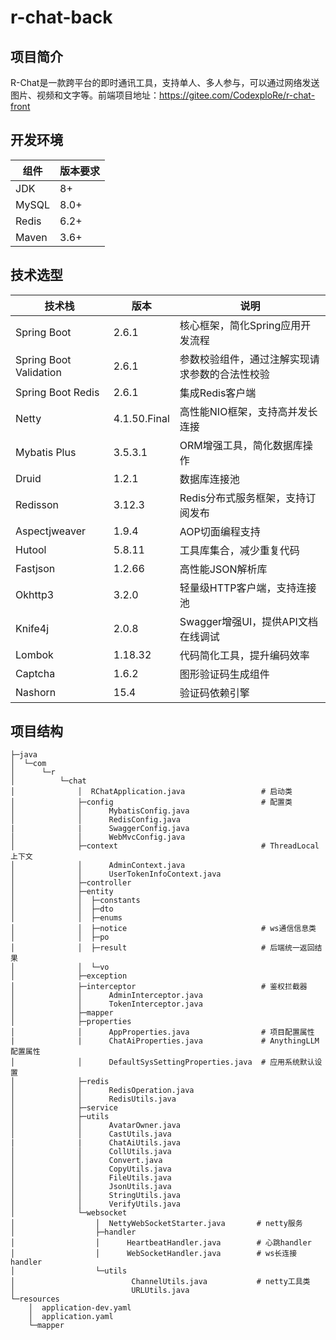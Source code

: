 # r-chat-back



## 项目简介

R-Chat是一款跨平台的即时通讯工具，支持单人、多人参与，可以通过网络发送图片、视频和文字等。前端项目地址：https://gitee.com/CodexploRe/r-chat-front



## 开发环境

| 组件  | 版本要求 |
| ----- | -------- |
| JDK   | 8+       |
| MySQL | 8.0+     |
| Redis | 6.2+     |
| Maven | 3.6+     |



## 技术选型

| 技术栈                 | 版本         | 说明                                           |
| ---------------------- | ------------ | ---------------------------------------------- |
| Spring Boot            | 2.6.1        | 核心框架，简化Spring应用开发流程               |
| Spring Boot Validation | 2.6.1        | 参数校验组件，通过注解实现请求参数的合法性校验 |
| Spring Boot Redis      | 2.6.1        | 集成Redis客户端                                |
| Netty                  | 4.1.50.Final | 高性能NIO框架，支持高并发长连接                |
| Mybatis Plus           | 3.5.3.1      | ORM增强工具，简化数据库操作                    |
| Druid                  | 1.2.1        | 数据库连接池                                   |
| Redisson               | 3.12.3       | Redis分布式服务框架，支持订阅发布              |
| Aspectjweaver          | 1.9.4        | AOP切面编程支持                                |
| Hutool                 | 5.8.11       | 工具库集合，减少重复代码                       |
| Fastjson               | 1.2.66       | 高性能JSON解析库                               |
| Okhttp3                | 3.2.0        | 轻量级HTTP客户端，支持连接池                   |
| Knife4j                | 2.0.8        | Swagger增强UI，提供API文档在线调试             |
| Lombok                 | 1.18.32      | 代码简化工具，提升编码效率                     |
| Captcha                | 1.6.2        | 图形验证码生成组件                             |
| Nashorn                | 15.4         | 验证码依赖引擎                                 |



## 项目结构

```text
├─java
│  └─com
│      └─r
│          └─chat
│              │  RChatApplication.java                 # 启动类
│              ├─config                                 # 配置类
│              │      MybatisConfig.java
│              │      RedisConfig.java
|              |      SwaggerConfig.java
│              │      WebMvcConfig.java
│              ├─context                                # ThreadLocal上下文
│              │      AdminContext.java
│              │      UserTokenInfoContext.java
│              ├─controller
│              ├─entity
│              │  ├─constants
│              │  ├─dto
│              │  ├─enums
│              │  ├─notice                              # ws通信信息类
│              │  ├─po
│              │  ├─result                              # 后端统一返回结果
│              │  └─vo
│              ├─exception
│              ├─interceptor                            # 鉴权拦截器
│              │      AdminInterceptor.java
│              │      TokenInterceptor.java
│              ├─mapper
│              ├─properties
│              │      AppProperties.java                # 项目配置属性
|              |      ChatAiProperties.java             # AnythingLLM 配置属性
│              │      DefaultSysSettingProperties.java  # 应用系统默认设置
│              ├─redis
│              │      RedisOperation.java
│              │      RedisUtils.java
│              ├─service
│              ├─utils
│              │      AvatarOwner.java
│              │      CastUtils.java
|              |      ChatAiUtils.java
│              │      CollUtils.java
│              │      Convert.java
│              │      CopyUtils.java
│              │      FileUtils.java
│              │      JsonUtils.java
│              │      StringUtils.java
│              │      VerifyUtils.java
│              └─websocket
│                  │  NettyWebSocketStarter.java       # netty服务
│                  ├─handler
│                  │      HeartbeatHandler.java        # 心跳handler
│                  │      WebSocketHandler.java        # ws长连接handler
│                  └─utils
│                          ChannelUtils.java           # netty工具类
│                          URLUtils.java
└─resources
    │  application-dev.yaml
    │  application.yaml
    └─mapper
```


